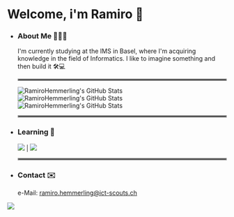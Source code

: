 # Welcome, i'm Ramiro 👋

- ### About Me 👨🏻‍💻

  I'm currently studying at the IMS in Basel, where I'm acquiring knowledge in the field of Informatics. I like to imagine something and then build it 🛠️💻

  <hr style="border:2px solid gray">
  <img src="https://github-readme-stats.vercel.app/api?username=RamiroHemmerling&theme=react&show_icons=true&hide_border=true&count_private=true" alt="RamiroHemmerling's GitHub Stats" /> <br>
  <img src="https://github-readme-stats.vercel.app/api/top-langs/?username=RamiroHemmerling&theme=react&show_icons=true&hide_border=true&layout=compact" alt="RamiroHemmerling's GitHub Stats" /> <br>
  <img src="https://github-readme-streak-stats.herokuapp.com/?user=RamiroHemmerling&theme=react&hide_border=true" alt="RamiroHemmerling's GitHub Stats" />
  <hr style="border:2px solid gray">

- ### Learning 🧠
  
  <img src="https://skillicons.dev/icons?i=react" /> | <img src="https://skillicons.dev/icons?i=cs" />

 
  <hr style="border:2px solid gray">
  
- ### Contact ✉️
  
  e-Mail: ramiro.hemmerling@ict-scouts.ch
  


[![](https://visitcount.itsvg.in/api?id=RAMIROexe&label=Profile%20Views&color=12&icon=0&pretty=true)](https://visitcount.itsvg.in)
